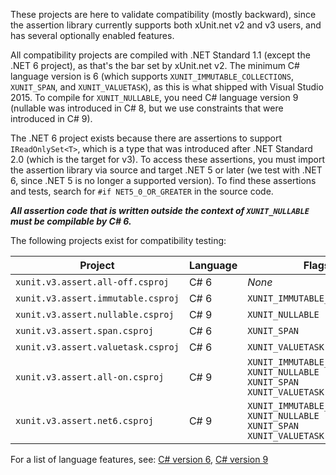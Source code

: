 These projects are here to validate compatibility (mostly backward), since the assertion library currently
supports both xUnit.net v2 and v3 users, and has several optionally enabled features.

All compatibility projects are compiled with .NET Standard 1.1 (except the .NET 6 project), as that's the bar
set by xUnit.net v2. The minimum C# language version is 6 (which supports `XUNIT_IMMUTABLE_COLLECTIONS`, `XUNIT_SPAN`,
and `XUNIT_VALUETASK`), as this is what shipped with Visual Studio 2015. To compile for `XUNIT_NULLABLE`, you need C#
language version 9 (nullable was introduced in C# 8, but we use constraints that were introduced in C# 9).

The .NET 6 project exists because there are assertions to support `IReadOnlySet<T>`, which is a type that was
introduced after .NET Standard 2.0 (which is the target for v3). To access these assertions, you must import the
assertion library via source and target .NET 5 or later (we test with .NET 6, since .NET 5 is no longer a supported
version). To find these assertions and tests, search for `#if NET5_0_OR_GREATER` in the source code.

_**All assertion code that is written outside the context of `XUNIT_NULLABLE` must be compilable by C# 6.**_

The following projects exist for compatibility testing:

| Project                            | Language | Flags                                                                                     |
| ---------------------------------- | -------- | ----------------------------------------------------------------------------------------- |
| `xunit.v3.assert.all-off.csproj`   | C# 6     | _None_                                                                                    |
| `xunit.v3.assert.immutable.csproj` | C# 6     | `XUNIT_IMMUTABLE_COLLECTIONS`                                                             |
| `xunit.v3.assert.nullable.csproj`  | C# 9     | `XUNIT_NULLABLE`                                                                          |
| `xunit.v3.assert.span.csproj`      | C# 6     | `XUNIT_SPAN`                                                                              |
| `xunit.v3.assert.valuetask.csproj` | C# 6     | `XUNIT_VALUETASK`                                                                         |
| `xunit.v3.assert.all-on.csproj`    | C# 9     | `XUNIT_IMMUTABLE_COLLECTIONS`<br/>`XUNIT_NULLABLE`<br/>`XUNIT_SPAN`<br/>`XUNIT_VALUETASK` |
| `xunit.v3.assert.net6.csproj`      | C# 9     | `XUNIT_IMMUTABLE_COLLECTIONS`<br/>`XUNIT_NULLABLE`<br/>`XUNIT_SPAN`<br/>`XUNIT_VALUETASK` |

For a list of language features, see:
[C# version 6](https://learn.microsoft.com/en-us/dotnet/csharp/whats-new/csharp-version-history#c-version-60),
[C# version 9](https://learn.microsoft.com/en-us/dotnet/csharp/whats-new/csharp-version-history#c-version-9)
